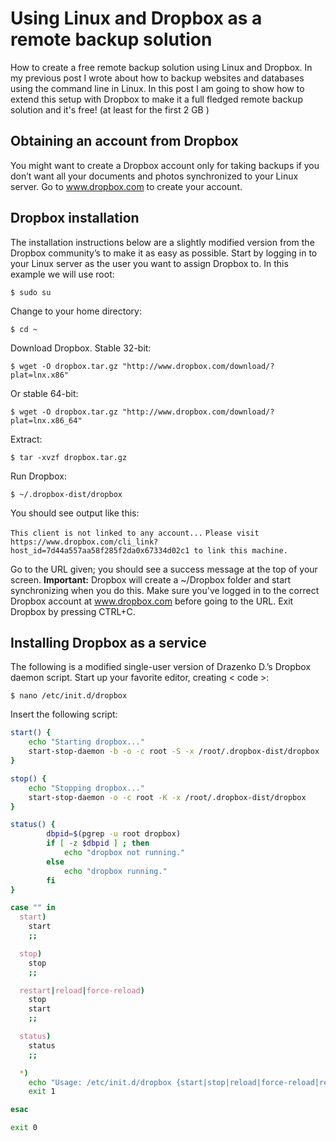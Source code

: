 <!-- TITLE: Backup Linux To Dropbox -->
<!-- SUBTITLE: A quick summary of how to Backup Linux To Dropbox -->

# Using Linux and Dropbox as a remote backup solution
How to create a free remote backup solution using Linux and Dropbox.
In my previous post I wrote about how to backup websites and databases using the command line in Linux.
In this post I am going to show how to extend this setup with Dropbox to make it a full fledged remote backup solution and it's free! (at least for the first 2 GB )

## Obtaining an account from Dropbox
You might want to create a Dropbox account only for taking backups if you don&#8217;t want all your documents and photos synchronized to your Linux server.
Go to www.dropbox.com to create your account.

## Dropbox installation
The installation instructions below are a slightly modified version from the Dropbox community’s to make it as easy as possible.
Start by logging in to your Linux server as the user you want to assign Dropbox to. In this example we will use root:

`$ sudo su`

Change to your home directory:

`$ cd ~`

Download Dropbox.
Stable 32-bit:

`$ wget -O dropbox.tar.gz "http://www.dropbox.com/download/?plat=lnx.x86"`

Or stable 64-bit:

`$ wget -O dropbox.tar.gz "http://www.dropbox.com/download/?plat=lnx.x86_64"`

Extract:

`$ tar -xvzf dropbox.tar.gz`


Run Dropbox:

`$ ~/.dropbox-dist/dropbox`

You should see output like this:

`This client is not linked to any account...`
`Please visit https://www.dropbox.com/cli_link?host_id=7d44a557aa58f285f2da0x67334d02c1 to link this machine.`

Go to the URL given; you should see a success message at the top of your screen.
**Important:** Dropbox will create a ~/Dropbox folder and start synchronizing when you do this. Make sure you've logged in to the correct Dropbox account at www.dropbox.com before going to the URL.
Exit Dropbox by pressing CTRL+C.

## Installing Dropbox as a service
The following is a modified single-user version of Drazenko D.’s Dropbox daemon script.
Start up your favorite editor, creating < code >:

`$ nano /etc/init.d/dropbox`

Insert the following script:


```sh
start() {
    echo "Starting dropbox..."
    start-stop-daemon -b -o -c root -S -x /root/.dropbox-dist/dropbox
}

stop() {
    echo "Stopping dropbox..."
    start-stop-daemon -o -c root -K -x /root/.dropbox-dist/dropbox
}

status() {
        dbpid=$(pgrep -u root dropbox)
        if [ -z $dbpid ] ; then
            echo "dropbox not running."
        else
            echo "dropbox running."
        fi
}

case "" in
  start)
    start
    ;;

  stop)
    stop
    ;;

  restart|reload|force-reload)
    stop
    start
    ;;

  status)
    status
    ;;

  *)
    echo "Usage: /etc/init.d/dropbox {start|stop|reload|force-reload|restart|status}"
    exit 1

esac

exit 0
```
